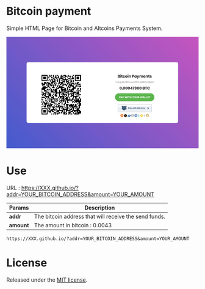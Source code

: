 # Bitcoin payment
Simple HTML Page for Bitcoin and Altcoins Payments System.

![page](images/page.jpg)

# Use

URL : https://XXX.github.io/?addr=YOUR_BITCOIN_ADDRESS&amount=YOUR_AMOUNT

| Params | Description |
|----------|--------|
|**addr**|The bitcoin address that will receive the send funds.|
|**amount**|The amount in bitcoin : 0.0043|

```
https://XXX.github.io/?addr=YOUR_BITCOIN_ADDRESS&amount=YOUR_AMOUNT
```

# License

Released under the [ MIT license](http://opensource.org/licenses/mit-license.php).